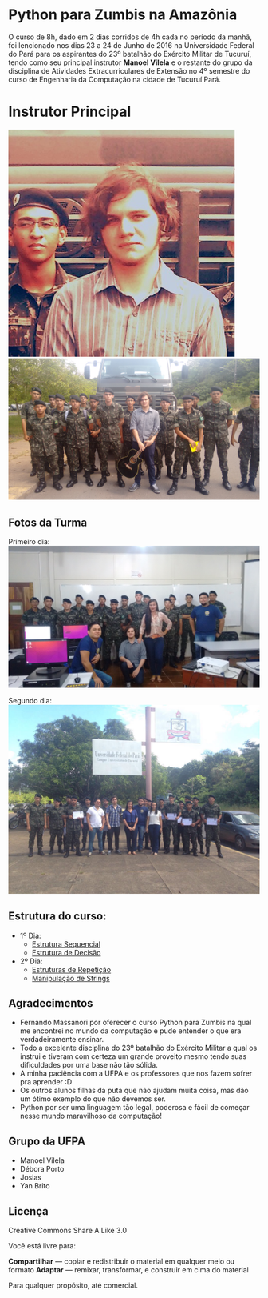 # Python para Zumbis na Amazônia

O curso de 8h, dado em 2 dias corridos de 4h cada no período da manhã, foi lencionado nos dias 23 a 24 de Junho de 2016 na Universidade Federal do Pará para os aspirantes do 23º batalhão do Exército Militar de Tucuruí, tendo como seu principal instrutor **Manoel Vilela** e o restante do grupo da disciplina de Atividades Extracurriculares de Extensão no 4º semestre do curso de Engenharia da Computação na cidade de Tucuruí Pará.

# Instrutor Principal

![manoel-vilela](pics/manoel.jpg)
![pose](pics/pose.jpg)

## Fotos da Turma

Primeiro dia:
![start](pics/start.jpg)

Segundo dia:
![end](pics/final.jpg)

## Estrutura do curso:

* 1º Dia:
    - [Estrutura Sequencial](aulas/EstruturaSequencial)
    - [Estrutura de Decisão](aulas/EstruturaDeDecisão)
* 2º Dia:
    - [Estruturas de Repetição](aulas/EstruturaDeRepetição)
    - [Manipulação de Strings](aulas/ManipulaçãoDeStrings)


## Agradecimentos

* Fernando Massanori por oferecer o curso Python para Zumbis na qual me encontrei no mundo da computação e pude entender o que era verdadeiramente ensinar.
* Todo a excelente disciplina do 23º batalhão do Exército Militar a qual os instrui e tiveram com certeza um grande proveito mesmo tendo suas dificuldades por uma base não tão sólida.
* A minha paciência com a UFPA e os professores que nos fazem sofrer pra aprender :D
* Os outros alunos filhas da puta que não ajudam muita coisa, mas dão um ótimo exemplo do que não devemos ser.
* Python por ser uma linguagem tão legal, poderosa e fácil de começar nesse mundo maravilhoso da computação!

## Grupo da UFPA

* Manoel Vilela
* Débora Porto
* Josias 
* Yan Brito

## Licença
Creative Commons Share A Like 3.0

Você está livre para:

**Compartilhar** — copiar e redistribuir o material em qualquer meio ou formato
**Adaptar** — remixar, transformar, e construir em cima do material

Para qualquer propósito, até comercial.

